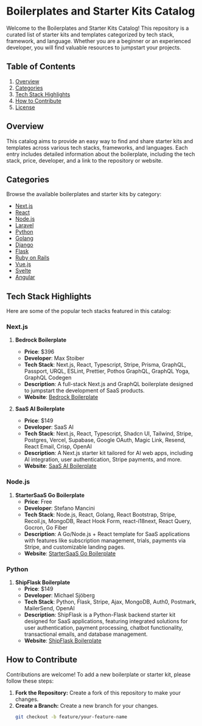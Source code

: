 # Boilerplates and Starter Kits Catalog

Welcome to the Boilerplates and Starter Kits Catalog! This repository is a curated list of starter kits and templates categorized by tech stack, framework, and language. Whether you are a beginner or an experienced developer, you will find valuable resources to jumpstart your projects.

## Table of Contents
1. [Overview](#overview)
2. [Categories](#categories)
3. [Tech Stack Highlights](#tech-stack-highlights)
4. [How to Contribute](#how-to-contribute)
5. [License](#license)

## Overview

This catalog aims to provide an easy way to find and share starter kits and templates across various tech stacks, frameworks, and languages. Each entry includes detailed information about the boilerplate, including the tech stack, price, developer, and a link to the repository or website.

## Categories

Browse the available boilerplates and starter kits by category:

- [Next.js](Next.js)
- [React](React)
- [Node.js](Node.js)
- [Laravel](Laravel)
- [Python](Python)
- [Golang](Golang)
- [Django](Django)
- [Flask](Flask)
- [Ruby on Rails](Ruby_on_Rails)
- [Vue.js](Vue.js)
- [Svelte](Svelte)
- [Angular](Angular)

## Tech Stack Highlights

Here are some of the popular tech stacks featured in this catalog:

### Next.js

1. **Bedrock Boilerplate**
    - **Price**: $396
    - **Developer**: Max Stoiber
    - **Tech Stack**: Next.js, React, Typescript, Stripe, Prisma, GraphQL, Passport, URQL, ESLint, Prettier, Pothos GraphQL, GraphQL Yoga, GraphQL Codegen
    - **Description**: A full-stack Next.js and GraphQL boilerplate designed to jumpstart the development of SaaS products.
    - **Website**: [Bedrock Boilerplate](https://bedrock.mxstbr.com)

2. **SaaS AI Boilerplate**
    - **Price**: $149
    - **Developer**: SaaS AI
    - **Tech Stack**: Next.js, React, Typescript, Shadcn UI, Tailwind, Stripe, Postgres, Vercel, Supabase, Google OAuth, Magic Link, Resend, React Email, Crisp, OpenAI
    - **Description**: A Next.js starter kit tailored for AI web apps, including AI integration, user authentication, Stripe payments, and more.
    - **Website**: [SaaS AI Boilerplate](https://www.saasai.dev)

### Node.js

1. **StarterSaaS Go Boilerplate**
    - **Price**: Free
    - **Developer**: Stefano Mancini
    - **Tech Stack**: Node.js, React, Golang, React Bootstrap, Stripe, Recoil.js, MongoDB, React Hook Form, react-i18next, React Query, Gocron, Go Fiber
    - **Description**: A Go/Node.js + React template for SaaS applications with features like subscription management, trials, payments via Stripe, and customizable landing pages.
    - **Website**: [StarterSaaS Go Boilerplate](https://www.startersaas.com)

### Python

1. **ShipFlask Boilerplate**
    - **Price**: $149
    - **Developer**: Michael Sjöberg
    - **Tech Stack**: Python, Flask, Stripe, Ajax, MongoDB, Auth0, Postmark, MailerSend, OpenAI
    - **Description**: ShipFlask is a Python-Flask backend starter kit designed for SaaS applications, featuring integrated solutions for user authentication, payment processing, chatbot functionality, transactional emails, and database management.
    - **Website**: [ShipFlask Boilerplate](https://shipflask.com)

## How to Contribute

Contributions are welcome! To add a new boilerplate or starter kit, please follow these steps:

1. **Fork the Repository:** Create a fork of this repository to make your changes.
2. **Create a Branch:** Create a new branch for your changes.
   ```sh
   git checkout -b feature/your-feature-name
